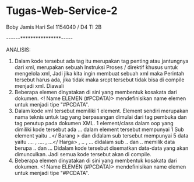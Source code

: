 # Tugas-Web-Service-2
Boby Jamis Hari Sel
1154040 / D4 TI 2B

------****************-----

ANALISIS:
1. Dalam kode tersebut ada tag <?xml version="1.0" encoding="UTF-8"?> itu merupakan tag penting atau jantungnya dari xml, merupakan sebuah Instruksi Proses / direktif khusus untuk mengelola  xml, Jadi jika kita ingin membuat sebuah xml  maka Perintah tersebut harus ada, jika tidak maka srcpt tersebut tidak bisa di compile menjadi xml. Diawali <?....?>
2. Beberapa elemen dinyatakan di sini yang membentuk kosakata dari <name> dokumen. <! Name ELEMEN (#PCDATA)> mendefinisikan name elemen untuk menjadi tipe "#PCDATA".
3. Dalam kode xml  tersebut memiliki 1  element. Element sendiri merupakan nama teknis untuk tag yang berpasangan dimulai dari tag pembuka dan tag penutup pada dokumen XML. 1 element/class dalam oop yang dimiliki kode tersebut ada <LogBarang>...</logBarang> dalam element tersebut mempunyai 1 Sub element yaitu <Barang>..</ Barang > dan didalam sub tersebut mempunyai 5 data yaitu <Kode>….</Kode> , <Satuan>….</Satuan> , <Harga> …</ Harga> , <asal>..</asal> , <tujuan>..</tujuan>. didalam sub <asal>..</asal> dan <tujuan>..</tujuan> memilik data berupa <pt>..</pt> dan <kodeWIL>..</kodeWIL>. Didalam kode tersebut disematkan data-data yang akan dimunculkan. Jadi semua kode tersebut akan di compile.
4. Beberapa elemen dinyatakan di sini yang membentuk kosakata dari <name> dokumen. <! Name ELEMEN (#PCDATA)> mendefinisikan name elemen untuk menjadi tipe "#PCDATA".
